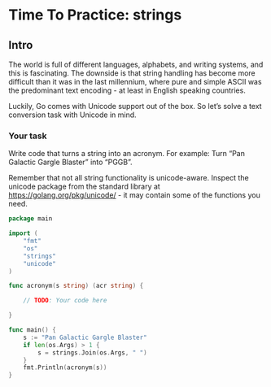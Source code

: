 # Time To Practice: strings
## Intro
The world is full of different languages, alphabets, and writing systems, and this is fascinating. The downside is that string handling has become more difficult than it was in the last millennium, where pure and simple ASCII was the predominant text encoding - at least in English speaking countries.

Luckily, Go comes with Unicode support out of the box. So let’s solve a text conversion task with Unicode in mind.

### Your task
Write code that turns a string into an acronym. For example: Turn “Pan Galactic Gargle Blaster” into “PGGB”.

Remember that not all string functionality is unicode-aware. Inspect the unicode package from the standard library at https://golang.org/pkg/unicode/ - it may contain some of the functions you need.

```go
package main

import (
	"fmt"
	"os"
	"strings"
	"unicode"
)

func acronym(s string) (acr string) {

	// TODO: Your code here

}

func main() {
	s := "Pan Galactic Gargle Blaster"
	if len(os.Args) > 1 {
		s = strings.Join(os.Args, " ")
	}
	fmt.Println(acronym(s))
}
```
